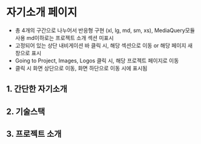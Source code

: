 # 자기소개 페이지
- 총 4개의 구간으로 나누어서 반응형 구현 (xl, lg, md, sm, xs), MediaQuery모듈 사용 md이하로는 프로젝트 소개 섹션 미표시
- 고정되어 있는 상단 내비게이션 바 클릭 시, 해당 섹션으로 이동 or 해당 페이지 새창으로 표시
- Going to Project, Images, Logos 클릭 시, 해당 프로젝트 페이지로 이동
- 클릭 시 화면 상단으로 이동, 화면 하단으로 이동 시에 표시됨

## 1. 간단한 자기소개
## 2. 기술스택
## 3. 프로젝트 소개